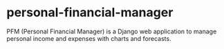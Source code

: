 # personal-financial-manager
PFM (Personal Financial Manager) is a Django web application to manage personal income and expenses with charts and forecasts.
